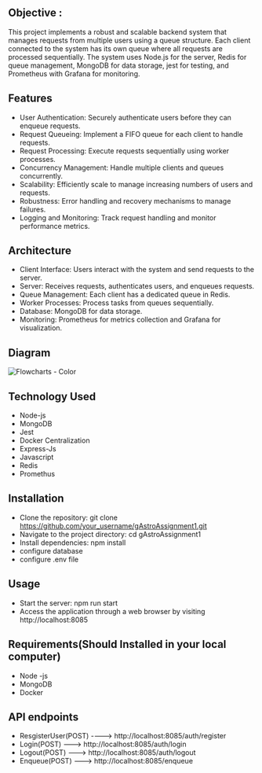 ## Objective :
This project implements a robust and scalable backend system that manages requests from multiple users using a queue structure. Each client connected to the system has its own queue where all requests are processed sequentially. The system uses Node.js for the server, Redis for queue management, MongoDB for data storage, jest for testing, and Prometheus with Grafana for monitoring.

## Features
- User Authentication: Securely authenticate users before they can enqueue requests.
- Request Queueing: Implement a FIFO queue for each client to handle requests.
- Request Processing: Execute requests sequentially using worker processes.
- Concurrency Management: Handle multiple clients and queues concurrently.
- Scalability: Efficiently scale to manage increasing numbers of users and requests.
- Robustness: Error handling and recovery mechanisms to manage failures.
- Logging and Monitoring: Track request handling and monitor performance metrics.

## Architecture
- Client Interface: Users interact with the system and send requests to the server.
- Server: Receives requests, authenticates users, and enqueues requests.
- Queue Management: Each client has a dedicated queue in Redis.
- Worker Processes: Process tasks from queues sequentially.
- Database: MongoDB for data storage.
- Monitoring: Prometheus for metrics collection and Grafana for visualization.

## Diagram
![Flowcharts - Color](https://github.com/ManishGupta03/gAstroAssignment1/assets/117648576/18a20fa6-d964-438c-a2fd-f6aae18ed883)

## Technology Used
- Node-js
- MongoDB
- Jest
- Docker Centralization
- Express-Js
- Javascript
- Redis
- Promethus

## Installation
- Clone the repository: git clone https://github.com/your_username/gAstroAssignment1.git
- Navigate to the project directory: cd gAstroAssignment1
- Install dependencies: npm install
- configure database
- configure .env file

## Usage
- Start the server: npm run start
- Access the  application through a web browser by visiting http://localhost:8085

## Requirements(Should Installed in your local computer)
- Node -js
- MongoDB
- Docker

## API endpoints
- ResgisterUser(POST) ----> http://localhost:8085/auth/register
- Login(POST) ---> http://localhost:8085/auth/login
- Logout(POST) ---> http://localhost:8085/auth/logout
- Enqueue(POST) ---> http://localhost:8085/enqueue
